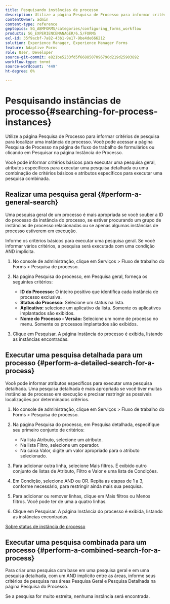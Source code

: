 ```yaml
---
title: Pesquisando instâncias de processo
description: Utilize a página Pesquisa de Processo para informar critérios de pesquisa para localizar uma instância de processo.
contentOwner: admin
content-type: reference
geptopics: SG_AEMFORMS/categories/configuring_forms_workflow
products: SG_EXPERIENCEMANAGER/6.5/FORMS
exl-id: 35f9acbf-7a82-43b1-9e17-9be4de666212
solution: Experience Manager, Experience Manager Forms
feature: Adaptive Forms
role: User, Developer
source-git-commit: e821be5233fd5f6688507096790d219d25903892
workflow-type: tm+mt
source-wordcount: '449'
ht-degree: 0%

---
```


# Pesquisando instâncias de processo{#searching-for-process-instances}

Utilize a página Pesquisa de Processo para informar critérios de pesquisa para localizar uma instância de processo. Você pode acessar a página Pesquisa de Processo na página de fluxo de trabalho de formulários ou clicando em Pesquisar na página Instância de Processo.

Você pode informar critérios básicos para executar uma pesquisa geral, atributos específicos para executar uma pesquisa detalhada ou uma combinação de critérios básicos e atributos específicos para executar uma pesquisa combinada.

## Realizar uma pesquisa geral {#perform-a-general-search}

Uma pesquisa geral de um processo é mais apropriada se você souber a ID do processo da instância do processo, se estiver procurando um grupo de instâncias de processo relacionadas ou se apenas algumas instâncias de processo estiverem em execução.

Informe os critérios básicos para executar uma pesquisa geral. Se você informar vários critérios, a pesquisa será executada com uma condição AND implícita.

1. No console de administração, clique em Serviços > Fluxo de trabalho do Forms > Pesquisa de processo.
1. Na página Pesquisa do processo, em Pesquisa geral, forneça os seguintes critérios:

   * **ID do Processo:** O inteiro positivo que identifica cada instância de processo exclusiva.
   * **Status do Processo:** Selecione um status na lista.
   * **Aplicativo:** selecione um aplicativo da lista. Somente os aplicativos implantados são exibidos.
   * **Nome do Processo - Versão:** Selecione um nome de processo no menu. Somente os processos implantados são exibidos.

1. Clique em Pesquisar. A página Instância do processo é exibida, listando as instâncias encontradas.

## Executar uma pesquisa detalhada para um processo {#perform-a-detailed-search-for-a-process}

Você pode informar atributos específicos para executar uma pesquisa detalhada. Uma pesquisa detalhada é mais apropriada se você tiver muitas instâncias de processo em execução e precisar restringir as possíveis localizações por determinados critérios.

1. No console de administração, clique em Serviços > Fluxo de trabalho do Forms > Pesquisa de processo.
1. Na página Pesquisa do processo, em Pesquisa detalhada, especifique seu primeiro conjunto de critérios:

   * Na lista Atributo, selecione um atributo.
   * Na lista Filtro, selecione um operador.
   * Na caixa Valor, digite um valor apropriado para o atributo selecionado.

1. Para adicionar outra linha, selecione Mais filtros. É exibido outro conjunto de listas de Atributo, Filtro e Valor e uma lista de Condições.
1. Em Condição, selecione AND ou OR. Repita as etapas de 1 a 3, conforme necessário, para restringir ainda mais sua pesquisa.
1. Para adicionar ou remover linhas, clique em Mais filtros ou Menos filtros. Você pode ter de uma a quatro linhas.
1. Clique em Pesquisar. A página Instância do processo é exibida, listando as instâncias encontradas.

[Sobre status de instância de processo](/help/forms/using/admin-help/processes.md#about-process-instance-statuses)

## Executar uma pesquisa combinada para um processo {#perform-a-combined-search-for-a-process}

Para criar uma pesquisa com base em uma pesquisa geral e em uma pesquisa detalhada, com um AND implícito entre as áreas, informe seus critérios de pesquisa nas áreas Pesquisa Geral e Pesquisa Detalhada na página Pesquisa do Processo.

Se a pesquisa for muito estreita, nenhuma instância será encontrada.
